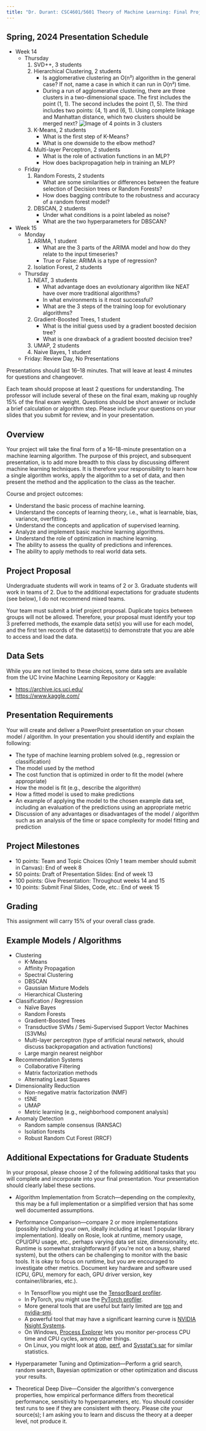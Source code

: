 ```yaml
---
title: "Dr. Durant: CSC4601/5601 Theory of Machine Learning: Final Project"
---
```


## Spring, 2024 Presentation Schedule

* Week 14
  * Thursday
    1. SVD++, 3 students
    1. Hierarchical Clustering, 2 students
       * Is agglomerative clustering an O(n²) algorithm in the general case? If not, name a case in which it can run in O(n²) time.
       * During a run of agglomerative clustering, there are three clusters in a two-dimensional space. The first includes the point (1, 1). The second includes the point (1, 5). The third includes two points: (4, 1) and (6, 1). Using complete linkage and Manhattan distance, which two clusters should be merged next? ![Image of 4 points in 3 clusters](project-agglomerative-clustering.png)
    1. K-Means, 2 students
       * What is the first step of K-Means?
       * What is one downside to the elbow method?
    1. Multi-layer Perceptron, 2 students
       * What is the role of activation functions in an MLP?
       * How does backpropagation help in training an MLP?
  * Friday
    1. Random Forests, 2 students
       * What are some similarities or differences between the feature selection of Decision trees or Random Forests?
       * How does bagging contribute to the robustness and accuracy of a random forest model?
    1. DBSCAN, 2 students
       * Under what conditions is a point labeled as noise?
       * What are the two hyperparameters for DBSCAN?
* Week 15
  * Monday
    1. ARIMA, 1 student
       * What are the 3 parts of the ARIMA model and how do they relate to the input timeseries?
       * True or False: ARIMA is a type of regression?
    1. Isolation Forest, 2 students
  * Thursday
    1. NEAT, 3 students
       * What advantage does an evolutionary algorithm like NEAT have over more traditional algorithms?
       * In what environments is it most successful?
       * What are the 3 steps of the training loop for evolutionary algorithms?
    1. Gradient-Boosted Trees, 1 student
       * What is the initial guess used by a gradient boosted decision tree?
       * What is one drawback of a gradient boosted decision tree?
    1. UMAP, 2 students
    1. Naive Bayes, 1 student
  * Friday: Review Day, No Presentations

Presentations should last 16–18 minutes. That will leave at least 4 minutes for questions and changeover.

Each team should propose at least 2 questions for understanding. The professor will include several of these on the final exam, making up roughly 15% of the final exam weight. Questions should be short answer or include a brief calculation or algorithm step. Please include your questions on your slides that you submit for review, and in your presentation.

## Overview

Your project will take the final form of a 16–18-minute presentation on a machine learning algorithm. The purpose of this project, and subsequent presentation, is to add more breadth to this class by discussing different machine learning techniques. It is therefore your responsibility to learn how a single algorithm works, apply the algorithm to a set of data, and then present the method and the application to the class as the teacher.

Course and project outcomes:
* Understand the basic process of machine learning.
* Understand the concepts of learning theory, i.e., what is learnable, bias, variance, overfitting.
* Understand the concepts and application of supervised learning.
* Analyze and implement basic machine learning algorithms.
* Understand the role of optimization in machine learning.
* The ability to assess the quality of predictions and inferences.
* The ability to apply methods to real world data sets.

## Project Proposal

Undergraduate students will work in teams of 2 or 3. Graduate students will work in teams of 2. Due to the additional expectations for graduate students (see below), I do not recommend mixed teams.

Your team must submit a brief project proposal. Duplicate topics between groups will not be allowed. Therefore, your proposal must identify your top 3 preferred methods, the example data set(s) you will use for each model, and the first ten records of the dataset(s) to demonstrate that you are able to access and load the data.

## Data Sets

While you are not limited to these choices, some data sets are available from the UC Irvine Machine Learning Repository or Kaggle:
* https://archive.ics.uci.edu/
* https://www.kaggle.com/

## Presentation Requirements

Your will create and deliver a PowerPoint presentation on your chosen model / algorithm. In your presentation you should identify and explain the following:
* The type of machine learning problem solved (e.g., regression or classification)
* The model used by the method
* The cost function that is optimized in order to fit the model (where appropriate)
* How the model is fit (e.g., describe the algorithm)
* How a fitted model is used to make predictions
* An example of applying the model to the chosen example data set, including an evaluation of the predictions using an appropriate metric
* Discussion of any advantages or disadvantages of the model / algorithm such as an analysis of the time or space complexity for model fitting and prediction

## Project Milestones

* 10 points: Team and Topic Choices (Only 1 team member should submit in Canvas): End of week 8
* 50 points: Draft of Presentation Slides: End of week 13
* 100 points: Give Presentation: Throughout weeks 14 and 15
* 10 points: Submit Final Slides, Code, etc.: End of week 15

## Grading

This assignment will carry 15% of your overall class grade.

## Example Models / Algorithms
* Clustering
  * K-Means
  * Affinity Propagation
  * Spectral Clustering
  * DBSCAN
  * Gaussian Mixture Models
  * Hierarchical Clustering
* Classification / Regression
  * Naïve Bayes
  * Random Forests
  * Gradient-Boosted Trees
  * Transductive SVMs / Semi-Supervised Support Vector Machines (S3VMs)
  * Multi-layer perceptron (type of artificial neural network, should discuss backpropagation and activation functions)
  * Large margin nearest neighbor
* Recommendation Systems
  * Collaborative Filtering
  * Matrix factorization methods
  * Alternating Least Squares
* Dimensionality Reduction
  * Non-negative matrix factorization (NMF)
  * tSNE
  * UMAP
  * Metric learning (e.g., neighborhood component analysis)
* Anomaly Detection
  * Random sample consensus (RANSAC)
  * Isolation forests
  * Robust Random Cut Forest (RRCF)

## Additional Expectations for Graduate Students

In your proposal, please choose 2 of the following additional tasks that you will complete and incorporate into your final presentation. Your presentation should clearly label these sections.

* Algorithm Implementation from Scratch—depending on the complexity, this may be a full implementation or a simplified version that has some well documented assumptions.
* Performance Comparison—compare 2 or more implementations (possibly including your own, ideally including at least 1 popular library implementation). Ideally on Rosie, look at runtime, memory usage, CPU/GPU usage, etc., perhaps varying data set size, dimensionality, etc. Runtime is somewhat straightforward (if you're not on a busy, shared system), but the others can be challenging to monitor with the basic tools. It is okay to focus on runtime, but you are encouraged to investigate other metrics. Document key hardware and software used (CPU, GPU, memory for each, GPU driver version, key container/libraries, etc.).
  * In TensorFlow you might use the [TensorBoard profiler](https://www.tensorflow.org/tensorboard/tensorboard_profiling_keras).
  * In PyTorch, you might use the [PyTorch profiler](https://pytorch.org/tutorials/recipes/recipes/profiler_recipe.html).
  * More general tools that are useful but fairly limited are [top](https://www.howtogeek.com/668986/how-to-use-the-linux-top-command-and-understand-its-output/) and [nvidia-smi](https://developer.nvidia.com/system-management-interface).
  * A powerful tool that may have a significant learning curve is [NVIDIA Nsight Systems](https://developer.nvidia.com/nsight-systems).
  * On Windows, [Process Explorer](https://learn.microsoft.com/en-us/sysinternals/downloads/process-explorer) lets you monitor per-process CPU time and CPU cycles, among other things.
  * On Linux, you might look at [atop](https://www.digitalocean.com/community/tutorials/atop-command-in-linux), [perf](https://perf.wiki.kernel.org/index.php/Tutorial), and [Sysstat's sar](https://github.com/sysstat/sysstat?tab=readme-ov-file#sysstat---system-performance-tools-for-the-linux-operating-system) for similar statistics.

* Hyperparameter Tuning and Optimization—Perform a grid search, random search, Bayesian optimization or other optimization and discuss your results.
* Theoretical Deep Dive—Consider the algorithm's convergence properties, how empirical performance differs from theoretical performance, sensitivity to hyperparameters, etc. You should consider test runs to see if they are consistent with theory. Please cite your source(s); I am asking you to learn and discuss the theory at a deeper level, not produce it.
